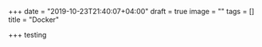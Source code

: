 +++
date = "2019-10-23T21:40:07+04:00"
draft = true
image = ""
tags = []
title = "Docker"

+++
testing